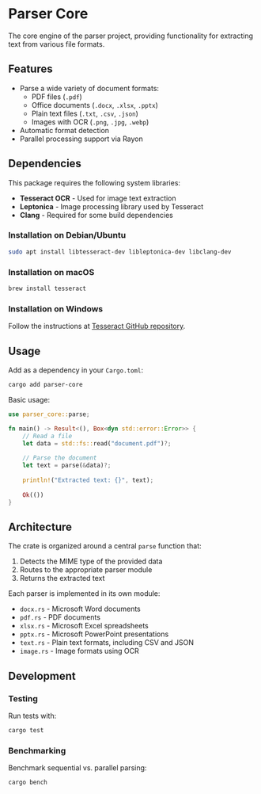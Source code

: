 # Parser Core

The core engine of the parser project, providing functionality for extracting text from various file formats.

## Features

- Parse a wide variety of document formats:
  - PDF files (`.pdf`)
  - Office documents (`.docx`, `.xlsx`, `.pptx`)
  - Plain text files (`.txt`, `.csv`, `.json`)
  - Images with OCR (`.png`, `.jpg`, `.webp`)
- Automatic format detection
- Parallel processing support via Rayon

## Dependencies

This package requires the following system libraries:

- **Tesseract OCR** - Used for image text extraction
- **Leptonica** - Image processing library used by Tesseract
- **Clang** - Required for some build dependencies

### Installation on Debian/Ubuntu

```bash
sudo apt install libtesseract-dev libleptonica-dev libclang-dev
```

### Installation on macOS

```bash
brew install tesseract
```

### Installation on Windows

Follow the instructions at [Tesseract GitHub repository](https://github.com/tesseract-ocr/tesseract).

## Usage

Add as a dependency in your `Cargo.toml`:

```bash
cargo add parser-core
```

Basic usage:

```rust
use parser_core::parse;

fn main() -> Result<(), Box<dyn std::error::Error>> {
    // Read a file
    let data = std::fs::read("document.pdf")?;
    
    // Parse the document
    let text = parse(&data)?;
    
    println!("Extracted text: {}", text);
    
    Ok(())
}
```

## Architecture

The crate is organized around a central `parse` function that:

1. Detects the MIME type of the provided data
2. Routes to the appropriate parser module
3. Returns the extracted text

Each parser is implemented in its own module:

- `docx.rs` - Microsoft Word documents
- `pdf.rs` - PDF documents
- `xlsx.rs` - Microsoft Excel spreadsheets
- `pptx.rs` - Microsoft PowerPoint presentations
- `text.rs` - Plain text formats, including CSV and JSON
- `image.rs` - Image formats using OCR

## Development

### Testing

Run tests with:

```bash
cargo test
```

### Benchmarking

Benchmark sequential vs. parallel parsing:

```bash
cargo bench
```
